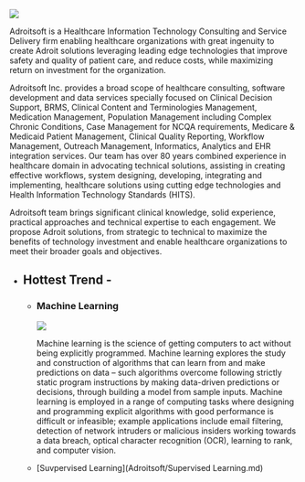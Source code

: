
![](http://adroitsoft.com/images/AdroitsoftLogo_350x74_2.png)
<p>
Adroitsoft is a Healthcare Information Technology Consulting and Service Delivery firm enabling healthcare organizations with great ingenuity to create Adroit solutions leveraging leading edge technologies that improve safety and quality of patient care, and reduce costs, while maximizing return on investment for the organization.

Adroitsoft Inc. provides a broad scope of healthcare consulting, software development and data services specially focused on Clinical Decision Support, BRMS, Clinical Content and Terminologies Management, Medication Management, Population Management including Complex Chronic Conditions, Case Management for NCQA requirements, Medicare & Medicaid Patient Management, Clinical Quality Reporting, Workflow Management, Outreach Management, Informatics, Analytics and EHR integration services. Our team has over 80 years combined experience in healthcare domain in advocating technical solutions, assisting in creating effective workflows, system designing, developing, integrating and implementing, healthcare solutions using cutting edge technologies and Health Information Technology Standards (HITS). 

Adroitsoft team brings significant clinical knowledge, solid experience, practical approaches and technical expertise to each engagement. We propose Adroit solutions, from strategic to technical to maximize the benefits of technology investment and enable healthcare organizations to meet their broader goals and objectives.

</p>

+ ## Hottest Trend - 

  - ### Machine Learning
    ![](https://image.slidesharecdn.com/codemash-machinelearningwithapachespark-160119152043/95/machine-learning-with-apache-spark-14-638.jpg?cb=1453217004)

      <p1>Machine learning is the science of getting computers to act without being explicitly programmed.  Machine learning explores the study and construction of algorithms that can learn from and make predictions on data – such algorithms overcome following strictly static program instructions by making data-driven predictions or decisions, through building a model from sample inputs. Machine learning is employed in a range of computing tasks where designing and programming explicit algorithms with good performance is difficult or infeasible; example applications include email filtering, detection of network intruders or malicious insiders working towards a data breach, optical character recognition (OCR), learning to rank, and computer vision.</p1>

  - [Suvpervised Learning](Adroitsoft/Supervised Learning.md)
